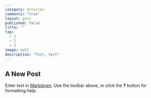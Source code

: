 ```yaml
---
category: articles
comments: "true"
layout: post
published: false
title: ""
tag: 
  - 1
  - 2
  - 3
image: null
description: "Test, test"
---
```


## A New Post

Enter text in [Markdown](http://daringfireball.net/projects/markdown/). Use the toolbar above, or click the **?** button for formatting help.
